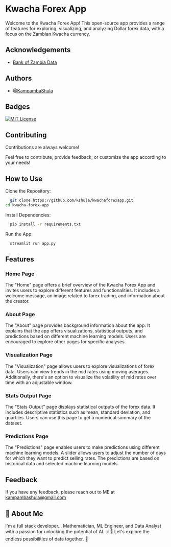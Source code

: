 
# Kwacha Forex App

Welcome to the Kwacha Forex App! This open-source app provides a range of features for exploring, visualizing, and analyzing Dollar forex data, with a focus on the Zambian Kwacha currency.


## Acknowledgements

 - [Bank of Zambia Data](https://www.boz.zm/)



## Authors

- [@KampambaShula](https://www.github.com/kshula)


## Badges

[![MIT License](https://img.shields.io/badge/License-MIT-green.svg)](https://choosealicense.com/licenses/mit/)

## Contributing

Contributions are always welcome!

Feel free to contribute, provide feedback, or customize the app according to your needs!


## How to Use

Clone the Repository:

```bash
  git clone https://github.com/kshula/kwachaforexapp.git
cd kwacha-forex-app

```
Install Dependencies:
```bash
  pip install -r requirements.txt

```
Run the App:
```bash
  streamlit run app.py

```
## Features

### Home Page
The "Home" page offers a brief overview of the Kwacha Forex App and invites users to explore different features and functionalities. It includes a welcome message, an image related to forex trading, and information about the creator.

### About Page
The "About" page provides background information about the app. It explains that the app offers visualizations, statistical outputs, and predictions based on different machine learning models. Users are encouraged to explore other pages for specific analyses.

### Visualization Page
The "Visualization" page allows users to explore visualizations of forex data. Users can  view trends in the mid rates using moving averages. Additionally, there's an option to visualize the volatility of mid rates over time with an adjustable window.

### Stats Output Page
The "Stats Output" page displays statistical outputs of the forex data. It includes descriptive statistics such as mean, standard deviation, and quartiles. Users can use this page to get a numerical summary of the dataset.

### Predictions Page
The "Predictions" page enables users to make predictions using different machine learning models. A slider allows users to adjust the number of days for which they want to predict selling rates. The predictions are based on historical data and selected machine learning models.

## Feedback

If you have any feedback, please reach out to ME at kampambashula@gmail.com


## 🚀 About Me
I'm a full stack developer...
Mathematician, ML Engineer, and Data Analyst with a passion for unlocking the potential of AI. 📊🤖 Let's explore the endless possibilities of data together. 🌟


